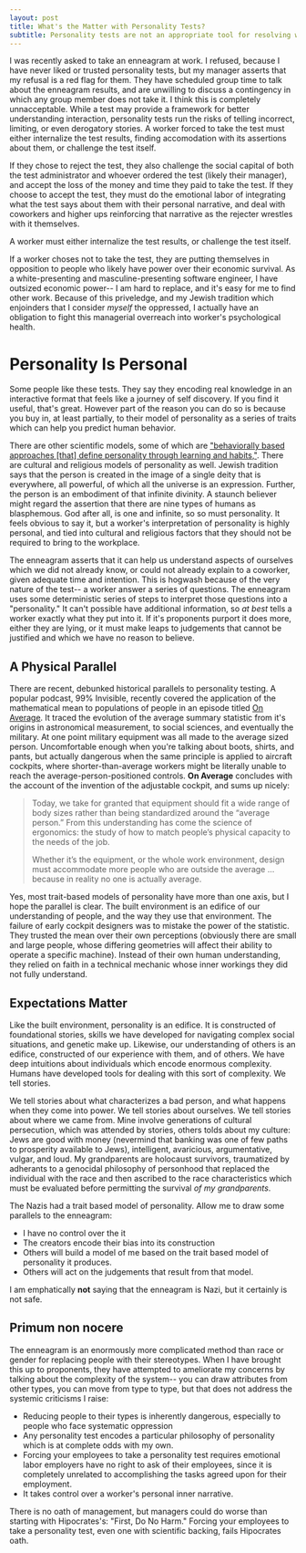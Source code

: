 ```yaml
---
layout: post 
title: What's the Matter with Personality Tests?
subtitle: Personality tests are not an appropriate tool for resolving workplace conflict.
---
```


I was recently asked to take an enneagram at work. I refused, because I have
never liked or trusted personality tests, but my manager asserts that my
refusal is a red flag for them. They have scheduled group time to talk about
the enneagram results, and are unwilling to discuss a contingency in which any
group member does not take it. I think this is completely unnacceptable. While
a test may provide a framework for better understanding interaction,
personality tests run the risks of telling incorrect, limiting, or even
derogatory stories. A worker forced to take the test must either internalize
the test results, finding accomodation with its assertions about them, or
challenge the test itself.

If they chose to reject the test, they also challenge the social capital of both the
test administrator and whoever ordered the test (likely their manager), and
accept the loss of the money and time they paid to take the test. If they choose
to accept the test, they must do the emotional labor of integrating what the
test says about them with their personal narrative, and deal with coworkers and
higher ups reinforcing that narrative as the rejecter wrestles with it
themselves. 

<aside>
A worker must either internalize the test results, or challenge the test itself.
</aside>

If a worker choses not to take the test, they are putting themselves in
opposition to people who likely have power over their economic survival. As a
white-presenting and masculine-presenting software engineer, I have outsized
economic power-- I am hard to replace, and it's easy for me to find other work.
Because of this priveledge, and my Jewish tradition which enjoinders that I
consider *myself* the oppressed, I actually have an obligation to fight this
managerial overreach into worker's psychological health. 

# Personality Is Personal

Some people like these tests. They say they encoding real knowledge in an
interactive format that feels like a journey of self discovery. If you find it
useful, that's great. However part of the reason you can do so is because you
buy in, at least partially, to their model of personality as a series of traits
which can help you predict human behavior. 

There are other scientific models, some of which are ["behaviorally based
approaches [that] define personality through learning and
habits,"](https://en.wikipedia.org/wiki/Personality#cite_note-Handbook-1).
There are cultural and religious models of personality as well. Jewish
tradition says that the person is created in the image of a single deity that
is everywhere, all powerful, of which all the universe is an expression.
Further, the person is an embodiment of that infinite divinity. A staunch
believer might regard the assertion that there are nine types of humans as
blasphemous. God after all, is one and infinite, so so must personality. It
feels obvious to say it, but a worker's interpretation of personality is highly
personal, and tied into cultural and religious factors that they should not be
required to bring to the workplace.

The enneagram asserts that it can help us understand aspects of ourselves which
we did not already know, or could not already explain to a coworker, given
adequate time and intention. This is hogwash because of the very nature of the
test-- a worker answer a series of questions. The enneagram uses some
deterministic series of steps to interpret those questions into a "personality."
It can't possible have additional information, so *at best* tells a worker
exactly what they put into it. If it's proponents purport it does more, either
they are lying, or it must make leaps to judgements that cannot be justified and
which we have no reason to believe.

## A Physical Parallel

There are recent, debunked historical parallels to personality testing. A
popular podcast, 99% Invisible, recently covered the application of the
mathematical mean to populations of people in an episode titled [On
Average](https://99percentinvisible.org/episode/on-average/). It traced the
evolution of the average summary statistic from it's origins in astronomical
measurement, to social sciences, and eventually the military. At one point
military equipment was all made to the average sized person.  Uncomfortable
enough when you're talking about boots, shirts, and pants, but actually
dangerous when the same principle is applied to aircraft cockpits, where
shorter-than-average workers might be literally unable to reach the
average-person-positioned controls. **On Average** concludes with the account of
the invention of the adjustable cockpit, and sums up nicely:

> Today, we take for granted that equipment should fit a wide range of body
> sizes rather than being standardized around the “average person.” From this
> understanding has come the science of ergonomics: the study of how to match
> people’s physical capacity to the needs of the job.
>
> Whether it’s the equipment, or the whole work environment, design must
> accommodate more people who are outside the average &hellip; because in
> reality no one is actually average.

Yes, most trait-based models of personality have more than one axis, but I hope
the parallel is clear. The built environment is an edifice of our understanding
of people, and the way they use that environment. The failure of early cockpit
designers was to mistake the power of the statistic. They trusted the mean over
their own perceptions (obviously there are small and large people, whose
differing geometries will affect their ability to operate a specific machine).
Instead of their own human understanding, they relied on faith in a technical
mechanic whose inner workings they did not fully understand.

## Expectations Matter

Like the built environment, personality is an edifice. It is constructed of
foundational stories, skills we have developed for navigating complex social
situations, and genetic make up. Likewise, our understanding of others is an
edifice, constructed of our experience with them, and of others. We have deep
intuitions about individuals which encode enormous complexity. Humans have
developed tools for dealing with this sort of complexity. We tell stories.

We tell stories about what characterizes a bad person, and what happens when
they come into power. We tell stories about ourselves. We tell stories about
where we came from.  Mine involve generations of cultural persecution, which was
attended by stories, others tolds about my culture: Jews are good with money
(nevermind that banking was one of few paths to prosperity available to Jews),
intelligent, avaricious, argumentative, vulgar, and loud. My grandparents are
holocaust survivors, traumatized by adherants to a genocidal philosophy of
personhood that replaced the individual with the race and then ascribed to the
race characteristics which must be evaluated before permitting the survival *of
my grandparents*.

The Nazis had a trait based model of personality. Allow me to draw some
parallels to the enneagram:

  - I have no control over the it
  - The creators encode their bias into its construction
  - Others will build a model of me based on the trait based model of
    personality it produces.
  - Others will act on the judgements that result from that model.

I am emphatically **not** saying that the enneagram is Nazi, but it certainly is
not safe.

## Primum non nocere 

The enneagram is an enormously more complicated method than race or gender for
replacing people with their stereotypes. When I have brought this up to
proponents, they have attempted to ameliorate my concerns by talking about the
complexity of the system-- you can draw attributes from other types, you can
move from type to type, but that does not address the systemic criticisms I
raise:

- Reducing people to their types is inherently dangerous, especially to people
  who face systematic oppression
- Any personality test encodes a particular philosophy of personality which is at complete odds with my own.
- Forcing your employees to take a personality test requires emotional labor
employers have no right to ask of their employees, since it is completely
unrelated to accomplishing the tasks agreed upon for their employment.
- It takes control over a worker's personal inner narrative. 

There is no oath of management, but managers could do worse than starting with
Hipocrates's: "First, Do No Harm." Forcing your employees to take a personality
test, even one with scientific backing, fails Hipocrates oath.
